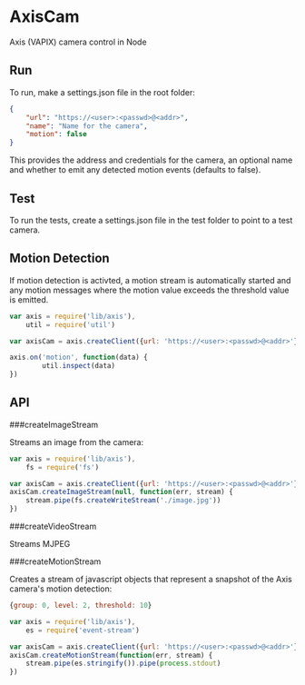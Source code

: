 AxisCam
=======

Axis (VAPIX) camera control in Node

Run
---

To run, make a settings.json file in the root folder:

```json
{
    "url": "https://<user>:<passwd>@<addr>",
    "name": "Name for the camera",
    "motion": false
}
```

This provides the address and credentials for the camera, an optional name and whether to emit
any detected motion events (defaults to false). 

Test
----

To run the tests, create a settings.json file in the test folder to point to a test camera.

Motion Detection
----------------

If motion detection is activted, a motion stream is automatically started and any motion messages
where the motion value exceeds the threshold value is emitted.

```javascript
var axis = require('lib/axis'),
    util = require('util')

var axisCam = axis.createClient({url: 'https://<user>:<passwd>@<addr>'})

axis.on('motion', function(data) {
        util.inspect(data)
})
```

API
---

###createImageStream

Streams an image from the camera:

```javascript
var axis = require('lib/axis'),
    fs = require('fs')

var axisCam = axis.createClient({url: 'https://<user>:<passwd>@<addr>'})
axisCam.createImageStream(null, function(err, stream) {
    stream.pipe(fs.createWriteStream('./image.jpg'))  
})
```

###createVideoStream

Streams MJPEG

###createMotionStream

Creates a stream of javascript objects that represent a snapshot of the Axis camera's motion detection:

```javascript
{group: 0, level: 2, threshold: 10}
```

```javascript
var axis = require('lib/axis'),
    es = require('event-stream')

var axisCam = axis.createClient({url: 'https://<user>:<passwd>@<addr>'})
axisCam.createMotionStream(function(err, stream) {
    stream.pipe(es.stringify()).pipe(process.stdout)  
})
```